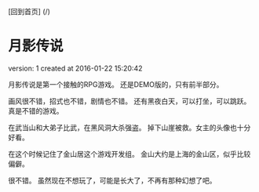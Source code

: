 [回到首页] (/)

# 月影传说

  version:  1
  created at 2016-01-22 15:20:42 

  月影传说是第一个接触的RPG游戏。 
  还是DEMO版的，只有前半部分。

  画风很不错，招式也不错，剧情也不错。 还有黑夜白天，可以打坐，可以跳跃。
  真是不错的游戏。

  在武当山和大弟子比武，在黑风洞大杀强盗。 掉下山崖被救。女主的头像也十分好看。

  在这个时候记住了金山居这个游戏开发组。 
  金山大约是上海的金山区，似乎比较偏僻。

  很不错。 虽然现在不想玩了，可能是长大了，不再有那种幻想了吧。
